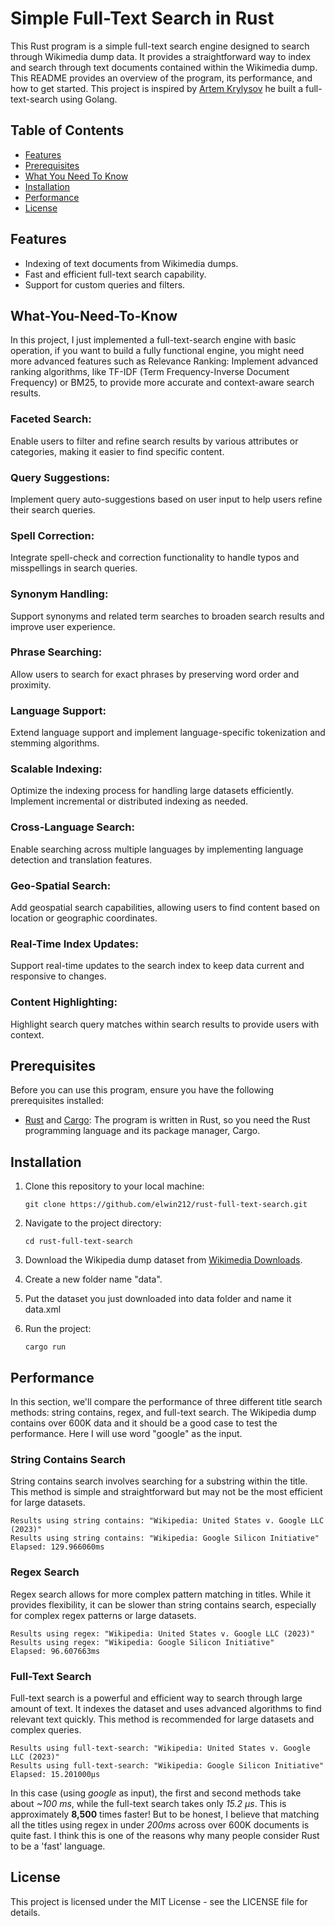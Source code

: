 # Simple Full-Text Search in Rust

This Rust program is a simple full-text search engine designed to search through Wikimedia dump data. It provides a straightforward way to index and search through text documents contained within the Wikimedia dump. This README provides an overview of the program, its performance, and how to get started.
This project is inspired by [Artem Krylysov](https://github.com/akrylysov?tab=repositories) he built a full-text-search using Golang.

## Table of Contents
- [Features](#features)
- [Prerequisites](#prerequisites)
- [What You Need To Know](#what-you-need-to-know)
- [Installation](#installation)
- [Performance](#performance)
- [License](#license)

## Features

- Indexing of text documents from Wikimedia dumps.
- Fast and efficient full-text search capability.
- Support for custom queries and filters.

## What-You-Need-To-Know

In this project, I just implemented a full-text-search engine with basic operation, if you want to build a fully functional engine,
you might need more advanced features such as Relevance Ranking: Implement advanced ranking algorithms, like TF-IDF (Term Frequency-Inverse Document Frequency) or BM25, to provide more accurate and context-aware search results.

### Faceted Search:

Enable users to filter and refine search results by various attributes or categories, making it easier to find specific content.

### Query Suggestions: 

Implement query auto-suggestions based on user input to help users refine their search queries.

### Spell Correction: 

Integrate spell-check and correction functionality to handle typos and misspellings in search queries.

### Synonym Handling: 

Support synonyms and related term searches to broaden search results and improve user experience.

### Phrase Searching: 

Allow users to search for exact phrases by preserving word order and proximity.

### Language Support: 

Extend language support and implement language-specific tokenization and stemming algorithms.

### Scalable Indexing: 

Optimize the indexing process for handling large datasets efficiently. Implement incremental or distributed indexing as needed.

### Cross-Language Search: 

Enable searching across multiple languages by implementing language detection and translation features.

### Geo-Spatial Search: 

Add geospatial search capabilities, allowing users to find content based on location or geographic coordinates.

### Real-Time Index Updates: 

Support real-time updates to the search index to keep data current and responsive to changes.

### Content Highlighting: 

Highlight search query matches within search results to provide users with context.

## Prerequisites

Before you can use this program, ensure you have the following prerequisites installed:

- [Rust](https://www.rust-lang.org/) and [Cargo](https://crates.io/): The program is written in Rust, so you need the Rust programming language and its package manager, Cargo.

## Installation

1. Clone this repository to your local machine:

   ```shell
   git clone https://github.com/elwin212/rust-full-text-search.git
   ```
2. Navigate to the project directory:
   ```shell
   cd rust-full-text-search
   ```

3. Download the Wikipedia dump dataset from [Wikimedia Downloads](https://dumps.wikimedia.org/).

4. Create a new folder name "data".

5. Put the dataset you just downloaded into data folder and name it data.xml

6. Run the project:
    ```shell
    cargo run
    ```
## Performance

In this section, we'll compare the performance of three different title search methods: string contains, regex, and full-text search.
The Wikipedia dump contains over 600K data and it should be a good case to test the performance.
Here I will use word "google" as the input.

### String Contains Search

String contains search involves searching for a substring within the title. This method is simple and straightforward but may not be the most efficient for large datasets.

```shell
Results using string contains: "Wikipedia: United States v. Google LLC (2023)"
Results using string contains: "Wikipedia: Google Silicon Initiative"
Elapsed: 129.966060ms
```


### Regex Search

Regex search allows for more complex pattern matching in titles. While it provides flexibility, it can be slower than string contains search, especially for complex regex patterns or large datasets.

```shell
Results using regex: "Wikipedia: United States v. Google LLC (2023)"
Results using regex: "Wikipedia: Google Silicon Initiative"
Elapsed: 96.607663ms
```

### Full-Text Search

Full-text search is a powerful and efficient way to search through large amount of text. It indexes the dataset and uses advanced algorithms to find relevant text quickly. This method is recommended for large datasets and complex queries.

```shell
Results using full-text-search: "Wikipedia: United States v. Google LLC (2023)"   
Results using full-text-search: "Wikipedia: Google Silicon Initiative"
Elapsed: 15.201000µs
```

In this case (using *google* as input), the first and second methods take about *~100 ms*, while the full-text search takes only *15.2 µs*.
This is approximately **8,500** times faster!
But to be honest, I believe that matching all the titles using regex in under *200ms* across over 600K documents is quite fast. I think this is one of the reasons why many people consider Rust to be a 'fast' language.

## License

This project is licensed under the MIT License - see the LICENSE file for details.
